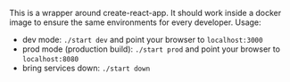 This is a wrapper around create-react-app. It should work inside a docker image to ensure the same environments for every developer.
Usage:
- dev mode: `./start dev` and point your browser to `localhost:3000`
- prod mode (production build): `./start prod` and point your browser to `localhost:8080`
- bring services down: `./start down`